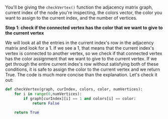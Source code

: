 <!-- title={checkVertex()} -->

<!-- concepts={Backtracking Search, Lists, For Loops} -->

<!--badges={Python:15,Algorithms:60}-->

You'll be giving the `checkVertex()` function the adjacency matrix graph, current index of the node you're inspecting, the colors vector, the color you want to assign to the current index, and the number of vertices. 

**Step 1:  check if the connected vertex has the color that we want to give to the current vertex**

We will look at all the entries in the current index's row in the adjacency matrix and look for a 1. If we see a 1, that means that the current index's vertex is connected to another vertex, so we check if that connected vertex has the color assignment that we want to give to the current vertex. If we get through the entire current index's row without satisfying both of these conditions, it is safe to assign the color to the current vertex and we return True. The code is much more concise than the explanation. Let's check it out:

```Python
def checkVertex(graph, curIndex, colors, color, numVertices):
    for i in range(0,numVertices):
        if graph[curIndex][i] == 1 and colors[i] == color:
            return False
        
   	return True
```

